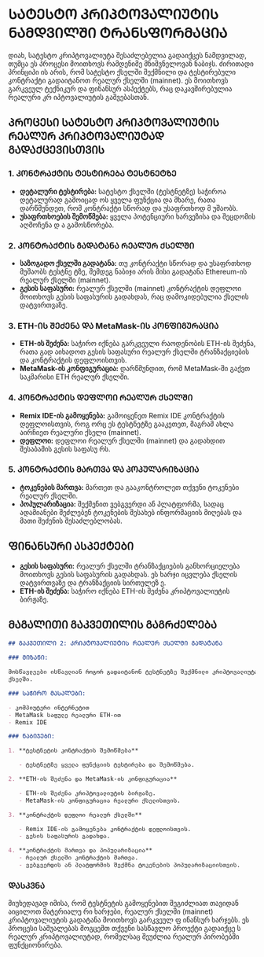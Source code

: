 # ᲡᲐᲢᲔᲡᲢᲝ ᲙᲠᲘᲞᲢᲝᲕᲐᲚᲘᲣᲢᲘᲡ ᲜᲐᲛᲓᲕᲘᲚᲨᲘ ᲢᲠᲐᲜᲡᲤᲝᲠᲛᲐᲪᲘᲐ

დიახ, სატესტო კრიპტოვალიუტა შესაძლებელია გადაიქცეს ნამდვილად, თუმცა ეს პროცესი
მოითხოვს რამდენიმე მნიშვნელოვან ნაბიჯს. ძირითადი პრინციპი ის არის, რომ სატესტო
ქსელში შექმნილი და ტესტირებული კონტრაქტი გადაიტანოთ რეალურ ქსელში (mainnet). ეს
მოითხოვს გარკვეულ ტექნიკურ და ფინანსურ ასპექტებს, რაც დაკავშირებულია რეალური კრ
იპტოვალიუტის გაშვებასთან.

## ᲞᲠᲝᲪᲔᲡᲘ ᲡᲐᲢᲔᲡᲢᲝ ᲙᲠᲘᲞᲢᲝᲕᲐᲚᲘᲣᲢᲘᲡ ᲠᲔᲐᲚᲣᲠ ᲙᲠᲘᲞᲢᲝᲕᲐᲚᲘᲣᲢᲐᲓ ᲒᲐᲓᲐᲥᲪᲔᲕᲘᲡᲗᲕᲘᲡ

### 1. **ᲙᲝᲜᲢᲠᲐᲥᲢᲘᲡ ᲢᲔᲡᲢᲘᲠᲔᲑᲐ ᲢᲔᲡᲢᲜᲔᲢᲖᲔ**

- **დეტალური ტესტირება:** სატესტო ქსელში (ტესტნეტზე) საჭიროა დეტალურად გამოიცად
  ოს ყველა ფუნქცია და მხარე, რათა დარწმუნდეთ, რომ კონტრაქტი სწორად და უსაფრთხოდ მ
  უშაობს.
- **უსაფრთხოების შემოწმება:** ყველა პოტენციური ხარვეზისა და შეცდომის აღმოჩენა დ
  ა გამოსწორება.

### 2. **ᲙᲝᲜᲢᲠᲐᲥᲢᲘᲡ ᲒᲐᲓᲐᲢᲐᲜᲐ ᲠᲔᲐᲚᲣᲠ ᲥᲡᲔᲚᲨᲘ**

- **საზოგადო ქსელში გადატანა:** თუ კონტრაქტი სწორად და უსაფრთხოდ მუშაობს ტესტნე
  ტზე, შემდეგ ნაბიჯი არის მისი გადატანა Ethereum-ის რეალურ ქსელში (mainnet).
- **გესის საფასური:** რეალურ ქსელში (mainnet) კონტრაქტის დეფლოი მოითხოვს გესის
  საფასურის გადახდას, რაც დამოკიდებულია ქსელის დატვირთვაზე.

### 3. **ETH-ᲘᲡ ᲨᲔᲫᲔᲜᲐ ᲓᲐ MetaMask-ᲘᲡ ᲙᲝᲜᲤᲘᲒᲣᲠᲐᲪᲘᲐ**

- **ETH-ის შეძენა:** საჭირო იქნება გარკვეული რაოდენობის ETH-ის შეძენა, რათა გად
  აიხადოთ გესის საფასური რეალურ ქსელში ტრანზაქციების და კონტრაქტის დეფლოისთვის.
- **MetaMask-ის კონფიგურაცია:** დარწმუნდით, რომ MetaMask-ში გაქვთ საკმარისი ETH
  რეალურ ქსელში.

### 4. **ᲙᲝᲜᲢᲠᲐᲥᲢᲘᲡ ᲓᲔᲤᲚᲝᲘ ᲠᲔᲐᲚᲣᲠ ᲥᲡᲔᲚᲨᲘ**

- **Remix IDE-ის გამოყენება:** გამოიყენეთ Remix IDE კონტრაქტის დეფლოისთვის, როგ
  ორც ეს ტესტნეტზე გააკეთეთ, მაგრამ ახლა აირჩიეთ რეალური ქსელი (mainnet).
- **დეფლოი:** დეფლოი რეალურ ქსელში (mainnet) და გადახდით შესაბამის გესის საფასუ
  რს.

### 5. **ᲙᲝᲜᲢᲠᲐᲥᲢᲘᲡ ᲛᲐᲠᲗᲕᲐ ᲓᲐ ᲞᲝᲞᲣᲚᲐᲠᲘᲖᲐᲪᲘᲐ**

- **ტოკენების მართვა:** მართეთ და გააკონტროლეთ თქვენი ტოკენები რეალურ ქსელში.
- **პოპულარიზაცია:** შექმენით ვებგვერდი ან პლატფორმა, სადაც ადამიანები შეძლებენ
  ტოკენების შესახებ ინფორმაციის მიღებას და მათი შეძენის შესაძლებლობას.

## ᲤᲘᲜᲐᲜᲡᲣᲠᲘ ᲐᲡᲞᲔᲥᲢᲔᲑᲘ

- **გესის საფასური:** რეალურ ქსელში ტრანზაქციების განხორციელება მოითხოვს გესის
  საფასურის გადახდას. ეს ხარჯი იცვლება ქსელის დატვირთვაზე და ტრანზაქციის სირთულეზ
  ე.
- **ETH-ის შეძენა:** საჭირო იქნება ETH-ის შეძენა კრიპტოვალიუტის ბირჟაზე.

## ᲛᲐᲒᲐᲚᲘᲗᲘ ᲒᲐᲙᲕᲔᲗᲘᲚᲘᲡ ᲒᲐᲒᲠᲫᲔᲚᲔᲑᲐ

```markdown
## ᲒᲐᲙᲕᲔᲗᲘᲚᲘ 2: ᲙᲠᲘᲞᲢᲝᲕᲐᲚᲘᲣᲢᲘᲡ ᲠᲔᲐᲚᲣᲠ ᲥᲡᲔᲚᲨᲘ ᲒᲐᲓᲐᲢᲐᲜᲐ

### ᲛᲘᲖᲐᲜᲘ:

მოსწავლეები ისწავლიან როგორ გადაიტანონ ტესტნეტზე შექმნილი კრიპტოვალიუტა რეალურ
ქსელში.

### ᲡᲐᲭᲘᲠᲝ ᲛᲐᲡᲐᲚᲔᲑᲘ:

- კომპიუტერი ინტერნეტით
- MetaMask საფულე რეალური ETH-ით
- Remix IDE

### ᲜᲐᲑᲘᲯᲔᲑᲘ:

1. **ტესტნეტის კონტრაქტის შემოწმება**

   - ტესტნეტზე ყველა ფუნქციის ტესტირება და შემოწმება.

2. **ETH-ის შეძენა და MetaMask-ის კონფიგურაცია**

   - ETH-ის შეძენა კრიპტოვალიუტის ბირჟაზე.
   - MetaMask-ის კონფიგურაცია რეალური ქსელისთვის.

3. **კონტრაქტის დეფლოი რეალურ ქსელში**

   - Remix IDE-ის გამოყენება კონტრაქტის დეფლოისთვის.
   - გესის საფასურის გადახდა.

4. **კონტრაქტის მართვა და პოპულარიზაცია**
   - რეალურ ქსელში კონტრაქტის მართვა.
   - ვებგვერდის ან პლატფორმის შექმნა ტოკენების პოპულარიზაციისთვის.
```

### ᲓᲐᲡᲙᲕᲜᲐ

მიუხედავად იმისა, რომ ტესტნეტის გამოყენებით შეგიძლიათ თავიდან აიცილოთ მატერიალუ
რი ხარჯები, რეალურ ქსელში (mainnet) კრიპტოვალიუტის გადატანა მოითხოვს გარკვეულ ფ
ინანსურ ხარჯებს. ეს პროცესი საშუალებას მოგცემთ თქვენი სასწავლო პროექტი გადაიქცე
ს რეალურ კრიპტოვალიუტად, რომელსაც შეუძლია რეალურ პირობებში ფუნქციონირება.

